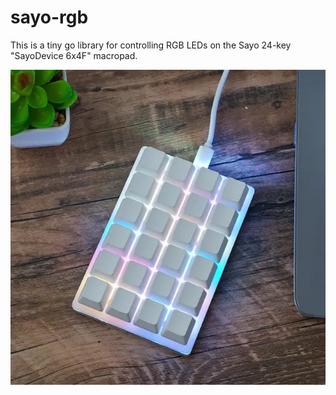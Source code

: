 # sayo-rgb

This is a tiny go library for controlling RGB LEDs on the Sayo 24-key "SayoDevice 6x4F" macropad.

![Sayo24](sayo24.webp)
